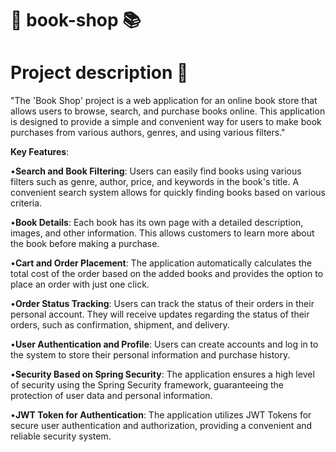 # 📕 book-shop 📚
# Project description 👀
"The 'Book Shop' project is a web application for an online book store that allows users to browse, search, and purchase books online. This application is designed to provide a simple and convenient way for users to make book purchases from various authors, genres, and using various filters."

**Key Features**:

•**Search and Book Filtering**: Users can easily find books using various filters such as genre, author, price, and keywords in the book's title. A convenient search system allows for quickly finding books based on various criteria.

•**Book Details**:  Each book has its own page with a detailed description, images, and other information. This allows customers to learn more about the book before making a purchase.

•**Cart and Order Placement**:  The application automatically calculates the total cost of the order based on the added books and provides the option to place an order with just one click.

•**Order Status Tracking**:  Users can track the status of their orders in their personal account. They will receive updates regarding the status of their orders, such as confirmation, shipment, and delivery.

•**User Authentication and Profile**:  Users can create accounts and log in to the system to store their personal information and purchase history.

•**Security Based on Spring Security**:  The application ensures a high level of security using the Spring Security framework, guaranteeing the protection of user data and personal information.

•**JWT Token for Authentication**:  The application utilizes JWT Tokens for secure user authentication and authorization, providing a convenient and reliable security system.
